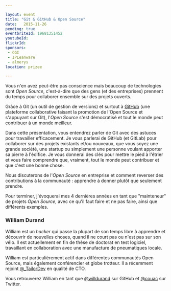 ```yaml
---

layout: event
title: "Git & GitHub & Open Source"
date:   2015-11-26
pending: true
eventbriteId: 19681351452
youtubeId:
flickrId: 
sponsors:
 - CGI
 - IPLeanware
 - almerys
location: prizee

---
```


Vous n'en avez peut-être pas conscience mais beaucoup de technologies sont _Open Source_, c'est-à-dire
que des gens (et des entreprises) prennent du temps pour collaborer ensemble sur des projets ouverts.

Grâce à Git (un outil de gestion de versions) et surtout à [GitHub](https://github.com) (une plateforme
collaborative faisant la promotion de l'Open Source et s'appuyant sur Git), l'_Open Source_ s'est démocratisé
et tout le monde peut contribuer à un monde meilleur.

Dans cette présentation, vous entendrez parler de Git avec des astuces pour travailler efficacement. Je
vous parlerai de GitHub (et GitLab) pour collaborer sur des projets existants et/ou nouveaux, que vous
soyez une grande société, une startup ou simplement une personne voulant apporter sa pierre à l'édifice.
Je vous donnerai des clés pour mettre le pied à l'étrier et vous faire comprendre que, vraiment, tout le
monde peut contribuer et que c'est une bonne chose.

Nous discuterons de l'_Open Source_ en entreprise et comment reverser des contributions à la communauté :
apprendre à donner plutôt que seulement prendre.

Pour terminer, j'évoquerai mes 4 dernières années en tant que "mainteneur" de projets _Open Source_, avec
ce qu'il faut faire et ne pas faire, ainsi que différents exemples.


### William Durand

William est un _hacker_ qui passe la plupart de son temps libre à apprendre et découvrir de nouvelles choses,
quand il ne court pas ou n'est pas sur son vélo. Il est actuellement en fin de thèse de doctorat en test logiciel,
travaillant en collaboration avec une manufacture de pneumatiques locale.

William est particulièrement actif dans différentes communautés Open Source, mais également conférencier et globe
trotteur. Il a récemment rejoint [@_TailorDev](http://tailordev.fr) en qualité de CTO.

Vous retrouverez William en tant que [@willdurand](https://github.com/willdurand) sur GitHub et
[@couac](https://twitter.com/couac) sur Twitter.
